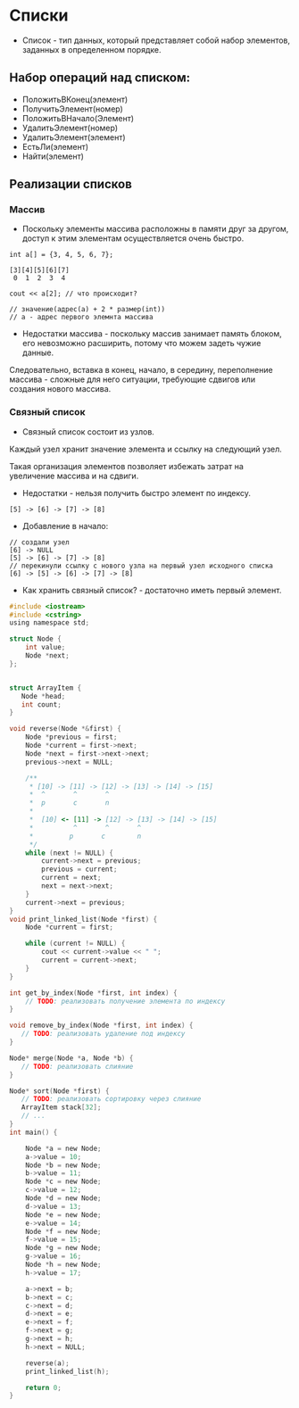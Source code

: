 # Списки

* Список - тип данных, который представляет собой набор элементов, заданных в определенном порядке. 

## Набор операций над списком:

- ПоложитьВКонец(элемент)
- ПолучитьЭлемент(номер)
- ПоложитьВНачало(Элемент)
- УдалитьЭлемент(номер)
- УдалитьЭлемент(элемент)
- ЕстьЛи(элемент)
- Найти(элемент)

## Реализации списков

### Массив

* Поскольку элементы массива расположны в памяти друг за другом, доступ к этим элементам осуществляется очень быстро.

```
int a[] = {3, 4, 5, 6, 7};

[3][4][5][6][7]
 0  1  2  3  4

cout << a[2]; // что происходит?

// значение(адрес(a) + 2 * размер(int))
// а - адрес первого элемнта массива 
```

* Недостатки массива - поскольку массив занимает память блоком, его невозможно расширить, потому что можем задеть чужие данные.

Следовательно, вставка в конец, начало, в середину, переполнение массива - сложные для него ситуации, требующие сдвигов или создания нового массива.

### Связный список

* Связный список состоит из узлов.

Каждый узел хранит значение элемента и ссылку на следующий узел.

Такая организация элементов позволяет избежать затрат на увеличение массива и на сдвиги.

* Недостатки - нельзя получить быстро элемент по индексу.

```
[5] -> [6] -> [7] -> [8]
```
* Добавление в начало:

```
// создали узел
[6] -> NULL
[5] -> [6] -> [7] -> [8]
// перекинули ссылку с нового узла на первый узел исходного списка
[6] -> [5] -> [6] -> [7] -> [8]
```

* Как хранить связный список? - достаточно иметь первый элемент.

```C
#include <iostream>
#include <cstring>
using namespace std;

struct Node {
    int value;
    Node *next;
};


struct ArrayItem {
   Node *head;
   int count;
}

void reverse(Node *&first) {
    Node *previous = first;
    Node *current = first->next;
    Node *next = first->next->next;
    previous->next = NULL;

    /**
     * [10] -> [11] -> [12] -> [13] -> [14] -> [15]
     *  ^       ^       ^
     *  p       c       n
     *
     *  [10] <- [11] -> [12] -> [13] -> [14] -> [15]
     *          ^       ^       ^
     *         p       c        n
     */
    while (next != NULL) {
        current->next = previous;
        previous = current;
        current = next;
        next = next->next;
    }
    current->next = previous;
}
void print_linked_list(Node *first) {
    Node *current = first;

    while (current != NULL) {
        cout << current->value << " ";
        current = current->next;
    }
}

int get_by_index(Node *first, int index) {
    // TODO: реализовать получение элемента по индексу
}

void remove_by_index(Node *first, int index) {
   // TODO: реализовать удаление под индексу
}

Node* merge(Node *a, Node *b) {
   // TODO: реализовать слияние
}

Node* sort(Node *first) {
   // TODO: реализовать сортировку через слияние
   ArrayItem stack[32];
   // ...
}
int main() {

    Node *a = new Node;
    a->value = 10;
    Node *b = new Node;
    b->value = 11;
    Node *c = new Node;
    c->value = 12;
    Node *d = new Node;
    d->value = 13;
    Node *e = new Node;
    e->value = 14;
    Node *f = new Node;
    f->value = 15;
    Node *g = new Node;
    g->value = 16;
    Node *h = new Node;
    h->value = 17;

    a->next = b;
    b->next = c;
    c->next = d;
    d->next = e;
    e->next = f;
    f->next = g;
    g->next = h;
    h->next = NULL;

    reverse(a);
    print_linked_list(h);

    return 0;
}
```
